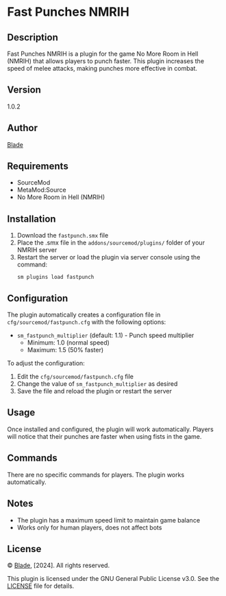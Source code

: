 # Fast Punches NMRIH

## Description
Fast Punches NMRIH is a plugin for the game No More Room in Hell (NMRIH) that allows players to punch faster. This plugin increases the speed of melee attacks, making punches more effective in combat.

## Version
1.0.2

## Author
[Blade](https://github.com/IIBladeII)

## Requirements
- SourceMod
- MetaMod:Source
- No More Room in Hell (NMRIH)

## Installation
1. Download the `fastpunch.smx` file
2. Place the .smx file in the `addons/sourcemod/plugins/` folder of your NMRIH server
3. Restart the server or load the plugin via server console using the command:
   ```
   sm plugins load fastpunch
   ```

## Configuration
The plugin automatically creates a configuration file in `cfg/sourcemod/fastpunch.cfg` with the following options:

- `sm_fastpunch_multiplier` (default: 1.1) - Punch speed multiplier
  - Minimum: 1.0 (normal speed)
  - Maximum: 1.5 (50% faster)

To adjust the configuration:
1. Edit the `cfg/sourcemod/fastpunch.cfg` file
2. Change the value of `sm_fastpunch_multiplier` as desired
3. Save the file and reload the plugin or restart the server

## Usage
Once installed and configured, the plugin will work automatically. Players will notice that their punches are faster when using fists in the game.

## Commands
There are no specific commands for players. The plugin works automatically.

## Notes
- The plugin has a maximum speed limit to maintain game balance
- Works only for human players, does not affect bots

## License

© [Blade](https://github.com/IIBladeII), [2024]. All rights reserved.

This plugin is licensed under the GNU General Public License v3.0. See the [LICENSE](LICENSE) file for details.